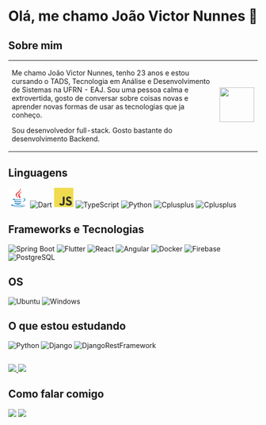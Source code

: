 # Olá, me chamo João Victor Nunnes 👋

## Sobre mim 

<table>
  <tr>
    <td>
      <p>Me chamo João Victor Nunnes, tenho 23 anos e estou cursando o TADS, Tecnologia em Análise e Desenvolvimento de Sistemas na UFRN - EAJ. Sou uma pessoa calma e extrovertida, gosto de conversar sobre coisas novas e aprender novas formas de usar as tecnologias que ja conheço.</p>
      <p>
        Sou desenvolvedor full-stack. Gosto bastante do desenvolvimento Backend.
      </p>
    </td>
    <td>
      <img src="https://media.tenor.com/sHo1rVHyRnQAAAAi/dancing_doge.gif" width="70" height="70">
    </td>
  </tr>
</table>




## Linguagens
<div style='display: inline-block'>
  <img alt="Java" src="https://raw.githubusercontent.com/devicons/devicon/master/icons/java/java-original.svg" width="40" heigth="40" />
  <img alt="Dart" src="https://cdn.jsdelivr.net/gh/devicons/devicon/icons/dart/dart-original.svg" width="40" heigth="40" />
  <img alt="JavaScript" src="https://raw.githubusercontent.com/devicons/devicon/master/icons/javascript/javascript-original.svg" width="40" heigth="40" />
  <img alt="TypeScript" src="https://cdn.jsdelivr.net/gh/devicons/devicon/icons/typescript/typescript-original.svg" width="40" heigth="40" />
  <img alt="Python" src="https://cdn.jsdelivr.net/gh/devicons/devicon@latest/icons/python/python-original.svg" width="40" heigth="40" />
  <img alt="Cplusplus" src="https://cdn.jsdelivr.net/gh/devicons/devicon@latest/icons/cplusplus/cplusplus-original.svg" width="40" heigth="40" />
  <img alt="Cplusplus" src="https://cdn.jsdelivr.net/gh/devicons/devicon@latest/icons/php/php-original.svg" width="40" heigth="40" />
</div>

## Frameworks e Tecnologias

<div style='display: inline-block'>
  <img alt="Spring Boot" src="https://cdn.jsdelivr.net/gh/devicons/devicon/icons/spring/spring-original.svg" width="40" heigth="40" />
  <img alt="Flutter" src="https://cdn.jsdelivr.net/gh/devicons/devicon/icons/flutter/flutter-original.svg" width="40" heigth="40" />
  <img alt="React" src="https://cdn.jsdelivr.net/gh/devicons/devicon/icons/react/react-original.svg" width="40" heigth="40" />
  <img alt="Angular" src="https://cdn.jsdelivr.net/gh/devicons/devicon/icons/angularjs/angularjs-original.svg" width="40" heigth="40" />
  <img alt="Docker" src="https://cdn.jsdelivr.net/gh/devicons/devicon/icons/docker/docker-original.svg" width="50" heigth="50" />
  <img alt="Firebase" src="https://cdn.jsdelivr.net/gh/devicons/devicon@latest/icons/firebase/firebase-original.svg" width="40" heigth="40" />
  <img alt="PostgreSQL" src="https://cdn.jsdelivr.net/gh/devicons/devicon@latest/icons/postgresql/postgresql-original.svg" width="40" heigth="40" />
</div>

## OS
<div style='display: inline-block'>
  <img alt="Ubuntu" src="https://cdn.jsdelivr.net/gh/devicons/devicon@latest/icons/ubuntu/ubuntu-original.svg" width="40" heigth="40" />
  <img alt="Windows" src="https://cdn.jsdelivr.net/gh/devicons/devicon@latest/icons/windows11/windows11-original.svg" width="40" heigth="40" />
</div>          
          
## O que estou estudando
<div style='display: inline-block'>
  <img alt="Python" src="https://cdn.jsdelivr.net/gh/devicons/devicon@latest/icons/python/python-original.svg" width="40" heigth="40" />
  <img alt="Django" src="https://cdn.jsdelivr.net/gh/devicons/devicon@latest/icons/django/django-plain.svg" width="40" heigth="40" />
  <img alt="DjangoRestFramework" src="https://cdn.jsdelivr.net/gh/devicons/devicon@latest/icons/djangorest/djangorest-original.svg" width="50" heigth="50" />
</div>

##
<div>
  <a href="https://github.com/Erickhbs">
    <img loading="lazy" height="180em" src="https://github-readme-stats.vercel.app/api?username=joaovictornunnes&show_icons=true&theme=dark&include_all_commits=true&count_private=true"/>
    <img loading="lazy" height="180em" src="https://github-readme-stats.vercel.app/api/top-langs/?username=joaovictornunnes&layout=compact&langs_count=7&theme=dark"/>
  </a>
</div>

## Como falar comigo
<div>
  <a href = "mailto:erick.tsh.barros@gmail.com"><img loading="lazy" src="https://img.shields.io/badge/Gmail-D14836?style=for-the-badge&logo=gmail&logoColor=white" target="_blank"></a>
  <a href="https://www.linkedin.com/in/erickhbs" target="_blank"><img loading="lazy" src="https://img.shields.io/badge/-LinkedIn-%230077B5?style=for-the-badge&logo=linkedin&logoColor=white" target="_blank"></a>   
</div>
